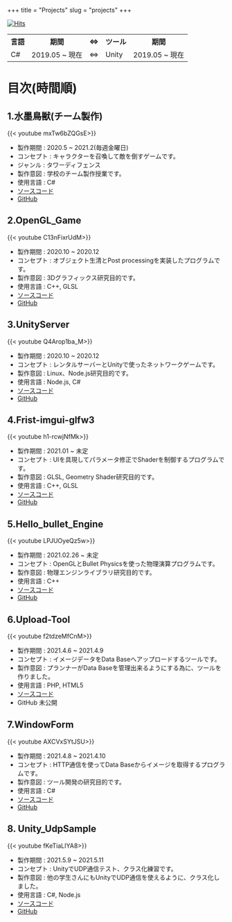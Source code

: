 +++
title = "Projects"
slug = "projects"
+++

[![Hits](https://hits.seeyoufarm.com/api/count/incr/badge.svg?url=https%3A%2F%2Fcongibab.github.io%2Fportfolio%2F&count_bg=%2379C83D&title_bg=%23555555&icon=&icon_color=%23E7E7E7&title=hits&edge_flat=false)](https://hits.seeyoufarm.com)

<table style="width:100%">
  <tr>
    <th>言語</th> <th>期間</th> <th><=></th> <th>ツール</th> <th>期間</th>
  </tr>

  <tr>
    <td>C#</td> <td>2019.05 ~ 現在</td> <td><=></td> <td>Unity</td> <td>2019.05 ~ 現在</td>
  </tr>
</table>


# 目次(時間順)

## 1.水墨鳥獣(チーム製作)
{{< youtube mxTw6bZQGsE>}}

* 製作期間 : 2020.5 ~ 2021.2(毎週金曜日)
* コンセプト : キャラクターを召喚して敵を倒すゲームです。
* ジャンル : タワーディフェンス
* 製作意図 : 学校のチーム製作授業です。
* 使用言語 : C#  
* [ソースコード](./RabbitFrog.md)  
* [GitHub](https://github.com/kumamoooooon0202/RabbitFrog.git)

## 2.OpenGL_Game
{{< youtube C13nFixrUdM>}}

* 製作期間 : 2020.10 ~ 2020.12
* コンセプト : オブジェクト生清とPost processingを実装したプログラムです。
* 製作意図 : 3Dグラフィックス研究目的です。  
* 使用言語 : C++, GLSL  
* [ソースコード](./OpenGL_Game.md)
* [GitHub](https://github.com/congibab/OpenGL_Game)

## 3.UnityServer
{{< youtube Q4Arop1ba_M>}}

* 製作期間 : 2020.10 ~ 2020.12
* コンセプト : レンタルサーバーとUnityで使ったネットワークゲームです。  
* 製作意図 : Linux、Node.js研究目的です。
* 使用言語 : Node.js, C#  
* [ソースコード](./UnityServer.md)  
* [GitHub](https://github.com/congibab/UnityServer)

## 4.Frist-imgui-glfw3
{{< youtube h1-rcwjNfMk>}}

* 製作期間 : 2021.01 ~ 未定
* コンセプト : UIを具現してパラメータ修正でShaderを制御するプログラムです。
* 製作意図 : GLSL, Geometry Shader研究目的です。  
* 使用言語 : C++, GLSL  
* [ソースコード](./Frist-imgui-glfw3.md)  
* [GitHub](https://github.com/congibab/Frist-imgui-glfw3)

## 5.Hello_bullet_Engine
{{< youtube LPJUOyeQz5w>}}

* 製作期間 : 2021.02.26 ~ 未定
* コンセプト : OpenGLとBullet Physicsを使った物理演算プログラムです。
* 製作意図 : 物理エンジンライブラリ研究目的です。  
* 使用言語 : C++  
* [ソースコード](./Hello_bullet_Engine.md)  
* [GitHub](https://github.com/congibab/Hello_Bullet_Engine)

## 6.Upload-Tool
{{< youtube f2tdzeMfCnM>}}

* 製作期間 : 2021.4.6 ~ 2021.4.9
* コンセプト : イメージデータをData Baseへアップロードするツールです。
* 製作意図 : プランナーがData Baseを管理出来るようにする為に、ツールを作りました。
* 使用言語 : PHP, HTML5  
* [ソースコード](./Upload-Tool.md)  
* GitHub 未公開

## 7.WindowForm
{{< youtube AXCVxSYtJSU>}}

* 製作期間 : 2021.4.8 ~ 2021.4.10
* コンセプト : HTTP通信を使ってData Baseからイメージを取得するプログラムです。
* 製作意図 : ツール開発の研究目的です。  
* 使用言語 : C#  
* [ソースコード](./WindowForm.md)  
* [GitHub](https://github.com/congibab/HelloWindowForm)

## 8. Unity_UdpSample
{{< youtube fKeTiaLIYA8>}}


* 製作期間 : 2021.5.9 ~ 2021.5.11
* コンセプト : UnityでUDP通信テスト、クラス化練習です。
* 製作意図 : 他の学生さんにもUnityでUDP通信を使えるように、クラス化しました。
* 使用言語 : C#, Node.js
* [ソースコード](./Unity_UdpSample.md)  
* [GitHub](https://github.com/congibab/Unity_UdpSample)

